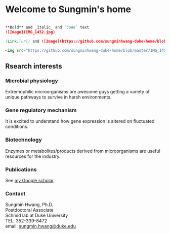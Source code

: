 # Welcome to Sungmin's home

```markdown

**Bold** and _Italic_ and `Code` text
![Image](IMG_1452.jpg)

[Link](url) and ![Image](https://github.com/sungminhwang-duke/home/blob/master/IMG_1452.jpg)

<img src="https://github.com/sungminhwang-duke/home/blob/master/IMG_1452.jpg">

```


## Rsearch interests

### Microbial physiology
Extremophilic microorganisms are awesome guys getting a variety of unique pathways to survive in harsh environments.

### Gene regulatory mechanism
It is excited to understand how gene expression is altered on fluctuated conditions.

### Biotechnology
Enzymes or metabolites/products derived from microorganisms are useful resources for the industry.


### Publications
See [my Google scholar](https://scholar.google.com/citations?user=gFb4U-0AAAAJ&hl=en).


### Contact
Sungmin Hwang, Ph.D. <br>
Postdoctoral Associate <br>
Schmid lab at Duke University <br>
TEL. 352-339-8472 <br>
email: sungmin.hwang@duke.edu <br>
